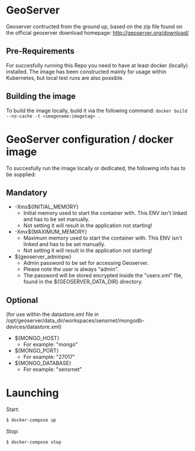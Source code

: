 # GeoServer

Geoserver contructed from the ground up, based on the zip file found on the official geoserver download homepage:
http://geoserver.org/download/

## Pre-Requirements

For succesfully running this Repo you need to have at least docker (locally) installed. The image has been constructed mainly for usage within Kubernetes, but
local test runs are also possible.

## Building the image
To build the image locally, build it via the following command: `docker build --no-cache -t <imagename:imagetag> .`

# GeoServer configuration / docker image

To succesfully run the image locally or dedicated, the following info has to be supplied:

## Mandatory
- -Xms${INITIAL_MEMORY}
  - Initial memory used to start the container with. This ENV isn't linked and has to be set manually.
  - Not setting it will result in the application not starting!
- -Xmx${MAXIMUM_MEMORY}
  - Maximum memory used to start the container with. This ENV isn't linked and has to be set manually. 
  - Not setting it will result in the application not starting!
- ${geoserver_adminpw}
  - Admin password to be set for accessing Geoserver. 
  - Please note the user is always "admin". 
  - The password will be stored encrypted inside the "users.xml" file, found in the ${GEOSERVER_DATA_DIR} directory.

## Optional 
(for use within the datastore.xml file in /opt/geoserver/data_dir/workspaces/sensrnet/mongodb-devices/datastore.xml)
- ${MONGO_HOST}
  - For example: "mongo"
- ${MONGO_PORT}
  - For example: "27017"
- ${MONGO_DATABASE}
  - For example: "sensrnet"

# Launching

Start:

```bash
$ docker-compose up
```

Stop:

```bash
$ docker-compose stop
```
